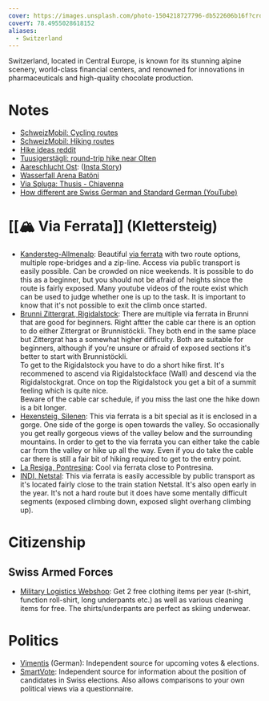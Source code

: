 ```yaml
---
cover: https://images.unsplash.com/photo-1504218727796-db522606b16f?crop=entropy&cs=tinysrgb&fm=jpg&ixid=MnwxOTcwMjR8MHwxfHNlYXJjaHw4fHxTd2l0emVybGFuZHxlbnwwfHx8fDE2NjAzNzUxMTE&ixlib=rb-1.2.1&q=80
coverY: 78.4955028618152
aliases:
  - Switzerland
---
```

Switzerland, located in Central Europe, is known for its stunning alpine scenery, world-class financial centers, and renowned for innovations in pharmaceuticals and high-quality chocolate production.
# Notes

* [SchweizMobil: Cycling routes](https://schweizmobil.ch/en/cycling-in-switzerland?f\_land=cycle)
* [SchweizMobil: Hiking routes](https://schweizmobil.ch/en/hiking-in-switzerland)
* [Hike ideas reddit](https://www.reddit.com/r/askswitzerland/comments/we9rhd/what\_place\_is\_best\_for\_casual\_hiker\_and\_is/)
* [Tuusigerstägli: round-trip hike near Olten](https://www.freizeitfreunde.ch/blogs/493)
* [Aareschlucht Ost](https://aareschlucht.ch/): ([Insta Story](https://www.instagram.com/reel/CyQvfTkN0Ui/))
* [Wasserfall Arena Batöni](https://www.2coinstravel.ch/unesco-wasserfall-arena-batoeni/)
* [Via Spluga: Thusis - Chiavenna](https://wegwandern.ch/wanderung/via-spluga-thusis-chiavenna-wanderung-wandern/)
* [How different are Swiss German and Standard German (YouTube)](https://www.youtube.com/watch?v=zfX1OFMXUh4)

# [[🏔️ Via Ferrata]] (Klettersteig)

* [Kandersteg-Allmenalp](http://www.allmenalp.ch/aktivitaeten/klettersteig/?L=1): Beautiful [via ferrata](🏔️%20Via%20Ferrata.md) with two route options, multiple rope-bridges and a zip-line. Access via public transport is easily possible. Can be crowded on nice weekends. It is possible to do this as a beginner, but you should not be afraid of heights since the route is fairly exposed. Many youtube videos of the route exist which can be used to judge whether one is up to the task. It is important to know that it's not possible to exit the climb once started.
* [Brunni Zittergrat, Rigidalstock](https://brunni.ch/en/Detail/via-ferratas): There are multiple via ferrata in Brunni that are good for beginners. Right aftter the cable car there is an option to do either Zittergrat or Brunnistöckli. They both end in the same place but Zittergrat has a somewhat higher difficulty. Both are suitable for beginners, although if you're unsure or afraid of exposed sections it's better to start with Brunnistöckli.\
  To get to the Rigidalstock you have to do a short hike first. It's recommened to ascend via Rigidalstockface (Wall) and descend via the Rigidalstockgrat. Once on top the Rigidalstock you get a bit of a summit feeling which is quite nice.\
  Beware of the cable car schedule, if you miss the last one the hike down is a bit longer.
* [Hexensteig, Silenen](https://www.bergsteigen.com/touren/klettersteig/hexensteig-silenen/): This via ferrata is a bit special as it is enclosed in a gorge. One side of the gorge is open towards the valley. So occasionally you get really gorgeous views of the valley below and the surrounding mountains. In order to get to the via ferrata you can either take the cable car from the valley or hike up all the way. Even if you do take the cable car there is still a fair bit of hiking required to get to the entry point.
* [La Resiga, Pontresina](https://www.sac-cas.ch/de/huetten-und-touren/sac-tourenportal/la-resgia-7790/klettersteig/klettersteig-la-resgia-709/): Cool via ferrata close to Pontresina.
* [INDI, Netstal](https://www.myferrata.ch/indianer/): This via ferrata is easily accessible by public transport as it's located fairly close to the train station Netstal. It's also open early in the year. It's not a hard route but it does have some mentally difficult segments (exposed climbing down, exposed slight overhang climbing up).

# Citizenship

## Swiss Armed Forces

* [Military Logistics Webshop](https://lba-webshop.ch/): Get 2 free clothing items per year (t-shirt, function roll-shirt, long underpants etc.) as well as various cleaning items for free. The shirts/underpants are perfect as skiing underwear.

# Politics

- [Vimentis](https://vimentis.ch/aktuelle-abstimmungen/) (German): Independent source for upcoming votes & elections.
- [SmartVote](https://www.smartvote.ch/en/home?locale=en_CH): Independent source for information about the position of candidates in Swiss elections. Also allows comparisons to your own political views via a questionnaire.